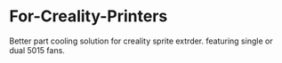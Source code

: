 # For-Creality-Printers
Better part cooling solution for creality sprite extrder. featuring single or dual 5015 fans.
